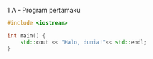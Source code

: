 1 A - Program pertamaku
``` cpp
#include <iostream>

int main() {
    std::cout << "Halo, dunia!"<< std::endl;
}
```
